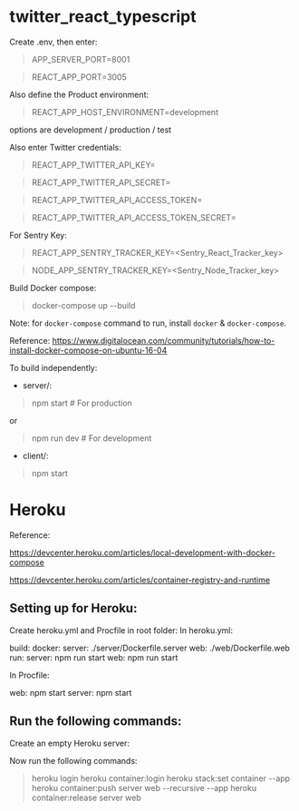 # twitter_react_typescript
Create .env, then enter:
> APP_SERVER_PORT=8001

> REACT_APP_PORT=3005

Also define the Product environment:

> REACT_APP_HOST_ENVIRONMENT=development

options are development / production / test

Also enter Twitter credentials:

> REACT_APP_TWITTER_API_KEY=<Twitter API key>

> REACT_APP_TWITTER_API_SECRET=<Twitter API Secret key>

> REACT_APP_TWITTER_API_ACCESS_TOKEN=<Twitter Access Token>

> REACT_APP_TWITTER_API_ACCESS_TOKEN_SECRET=<Twitter Access Token Secret>

For Sentry Key:

> REACT_APP_SENTRY_TRACKER_KEY=<Sentry_React_Tracker_key>

> NODE_APP_SENTRY_TRACKER_KEY=<Sentry_Node_Tracker_key>

Build Docker compose:

> docker-compose up --build

Note: for `docker-compose` command to run, install `docker` & `docker-compose`.

Reference:
https://www.digitalocean.com/community/tutorials/how-to-install-docker-compose-on-ubuntu-16-04


To build independently:

- server/:

> npm start # For production

or

> npm run dev # For development


- client/:

> npm start

# Heroku
Reference:

https://devcenter.heroku.com/articles/local-development-with-docker-compose

https://devcenter.heroku.com/articles/container-registry-and-runtime

## Setting up for Heroku:

Create heroku.yml and Procfile in root folder:
In heroku.yml:

>
build:
  docker:
    server: ./server/Dockerfile.server
    web: ./web/Dockerfile.web
run:
  server: npm run start
  web: npm run start


In Procfile:
> 
web: npm start
server: npm start


## Run the following commands:

Create an empty Heroku server:

Now run the following commands:

> heroku login
> heroku container:login
> heroku stack:set container --app <heroku-app-name>
> heroku container:push server web --recursive --app <heroku-app-name>
> heroku container:release server web